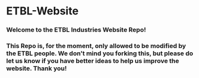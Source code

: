 # ETBL-Website

### Welcome to the ETBL Industries Website Repo!
### This Repo is, for the moment, only allowed to be modified by the ETBL people. We don't mind you forking this, but please do let us know if you have better ideas to help us improve the website. Thank you!